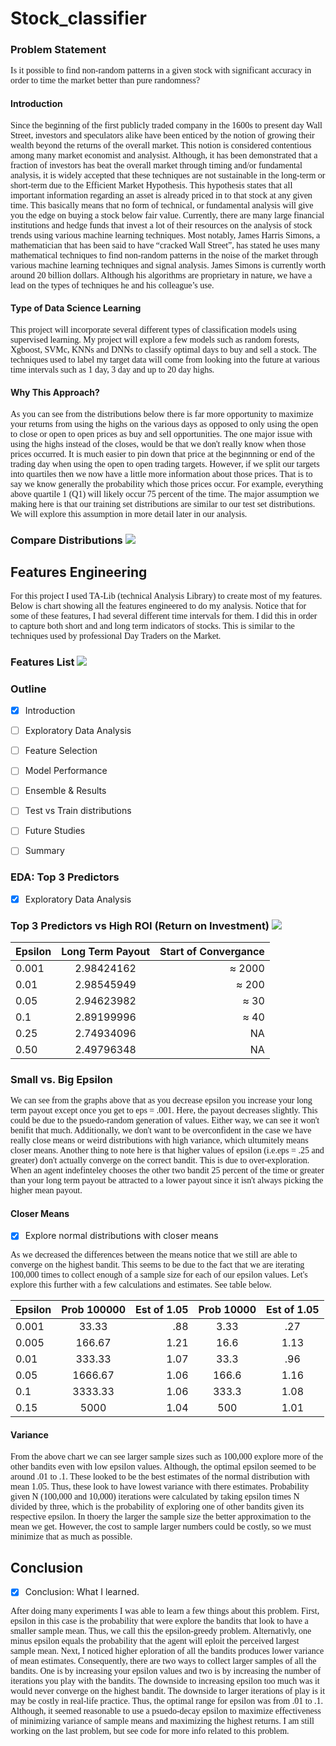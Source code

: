 # Stock_classifier

### Problem Statement

<span style="font-family:Papyrus"> 
Is it possible to find non-random patterns in a given stock with significant accuracy in order to time the market better than pure randomness?
</span>

#### Introduction

<span style="font-family:Papyrus"> 
Since the beginning of the first publicly traded company in the 1600s to present day Wall Street, investors and speculators alike have been enticed by the notion of growing their wealth beyond the returns of the overall market. This notion is considered contentious among many market economist and analysist. Although, it has been demonstrated that a fraction of investors has beat the overall market through timing and/or fundamental analysis, it is widely accepted that these techniques are not sustainable in the long-term or short-term due to the Efficient Market Hypothesis. This hypothesis states that all important information regarding an asset is already priced in to that stock at any given time. This basically means that no form of technical, or fundamental analysis will give you the edge on buying a stock below fair value. Currently, there are many large financial institutions and hedge funds that invest a lot of their resources on the analysis of stock trends using various machine learning techniques. Most notably, James Harris Simons, a mathematician that has been said to have “cracked Wall Street”, has stated he uses many mathematical techniques to find non-random patterns in the noise of the market through various machine learning techniques and signal analysis. James Simons is currently worth around 20 billion dollars. Although his algorithms are proprietary in nature, we have a lead on the types of techniques he and his colleague’s use.

</span>

#### Type of Data Science Learning

<span style="font-family:Papyrus"> 
This project will incorporate several different types of classification models using supervised learning. My project will explore a few models such as random forests, Xgboost, SVMc, KNNs and DNNs to classify optimal days to buy and sell a stock. The techniques used to label my target data will come from looking into the future at various time intervals such as 1 day, 3 day and up to 20 day highs.

</span>

#### Why This Approach?

<span style="font-family:Papyrus"> 
As you can see from the distributions below there is far more opportunity to maximize your returns from using the highs on the various days as opposed to only using the open to close or open to open prices as buy and sell opportunities. The one major issue with using the highs instead of the closes, would be that we don't really know when those prices occurred. It is much easier to pin down that price at the beginnning or end of the trading day when using the open to open trading targets. However, if we split our targets into quartiles then we now have a little more information about those prices. That is to say we know generally the probability which those prices occur. For example, everything above quartile 1 (Q1) will likely occur 75 percent of the time. The major assumption we making here is that our training set distributions are similar to our test set distributions. We will explore this assumption in more detail later in our analysis.
</span>

<p align="center">
  <h3>Compare Distributions </>
  <img src="distribution.png" )
</p>

## Features Engineering

<span style="font-family:Papyrus"> For this project I used TA-Lib (technical Analysis Library) to create most of my features. Below is chart showing all the features engineered to do my analysis. Notice that for some of these features, I had several different time intervals for them. I did this in order to capture both short and and long term indicators of stocks. This is similar to the techniques used by professional Day Traders on the Market. 
</span>

<p align="center">
  <h3>Features List </>
  <img src="features.png" )
</p>

### Outline

- [x] Introduction
- [ ] Exploratory Data Analysis
- [ ] Feature Selection
- [ ] Model Performance
- [ ] Ensemble & Results
- [ ] Test vs Train distributions
- [ ] Future Studies
- [ ] Summary



### EDA: Top 3 Predictors
- [x] Exploratory Data Analysis


<p align="center">
  <h3>Top 3 Predictors vs High ROI (Return on Investment) </>
  <img src="top3.png" )
</p>

<div>
  
| Epsilon       | Long Term Payout   | Start of Convergance |
| ------------- |:------------------:| --------------------:|
| 0.001         |   2.98424162       |    ≈ 2000            |
| 0.01          |   2.98545949       |    ≈ 200             |
| 0.05          |   2.94623982       |    ≈ 30              |
| 0.1           |   2.89199996       |    ≈ 40              |
| 0.25          |   2.74934096       |    NA                |
| 0.50          |   2.49796348       |    NA                |

</div>


### Small vs. Big Epsilon
<span style="font-family:Papyrus"> We can see from the graphs above that as you decrease epsilon you increase your long term payout except once you get to eps = .001. Here, the payout decreases slightly. This could be due  to the psuedo-random generation of values. Either way, we can see it won't benifit that much. Additionally, we don't want to be overconfident in the case we have really close means or weird distributions with high variance, which ultumitely means closer means. Another thing to note here is that higher values of epsilon (i.e.eps = .25 and greater) don't actually converge on the correct bandit. This is due to over-exploration. When an agent indefinteley chooses the other two bandit 25 percent of the time or greater than your long term payout be attracted to a lower payout since it isn't always picking the higher mean payout.
</span>

#### Closer Means 
- [x] Explore normal distributions with closer means

<span style="font-family:Papyrus"> As we decreased the differences between the means notice that we still are able to converge on the highest bandit. This seems to be due to the fact that we are iterating 100,000 times to collect enough of a sample size for each of our epsilon values. Let's explore this further with a few calculations and estimates. See table below.
</span>

| Epsilon | Prob 100000 | Est of 1.05 |Prob 10000| Est of 1.05 |
| ------- |:-----------:| -----------:|:--------:|:-----------:|
| 0.001   |      33.33  |     .88     |   3.33   |    .27      |
| 0.005   |      166.67 |    1.21     |  16.6    |   1.13      |
| 0.01    |     333.33  |    1.07     |  33.3    |   .96       |
| 0.05    |    1666.67  |    1.06     |  166.6   |   1.16      |
| 0.1     |    3333.33  |    1.06     |  333.3   |   1.08      |
| 0.15    |      5000   |    1.04     |  500     |   1.01      |
#### Variance
<span style="font-family:Papyrus"> From the above chart we can see larger sample sizes such as 100,000 explore more of the other bandits even with low epsilon values. Although, the optimal epsilon seemed to be around .01 to .1. These looked to be the best estimates of the normal distribution with mean 1.05. Thus, these look to have lowest variance with there estimates. Probability given N (100,000 and 10,000) iterations were calculated by taking epsilon times N divided by three, which is the probability of exploring one of other bandits given its respective epsilon. In thoery the larger the sample size the better approximation to the mean we get. However, the cost to sample larger numbers could be costly, so we must minimize that as much as possible.
</span>


## Conclusion
- [x] Conclusion: What I learned.

<span style="font-family:Papyrus"> After doing many experiments I was able to learn a few things about this problem. First, epsilon in this case is the probability that were explore the bandits that look to have a smaller sample mean. Thus, we call this the epsilon-greedy problem. Alternativly, one minus epsilon equals the probability that the agent will eploit the perceived largest sample mean. Next, I noticed higher eploration of all the bandits produces lower variance of mean estimates. Consequently, there are two ways to collect larger samples of all the bandits. One is by increasing your epsilon values and two is by increasing the number of iterations you play with the bandits. The downside to increasing epsilon too much was it would never converge on the highest bandit. The downside to larger iterations of play is it may be costly in real-life practice. Thus, the optimal range for epsilon was from .01 to .1. Although, it seemed reasonable to use a psuedo-decay epsilon to maximize effectiveness of minimizing variance of sample means and maximizing the highest returns. I am still working on the last problem, but see code for more info related to this problem.  
</span>


